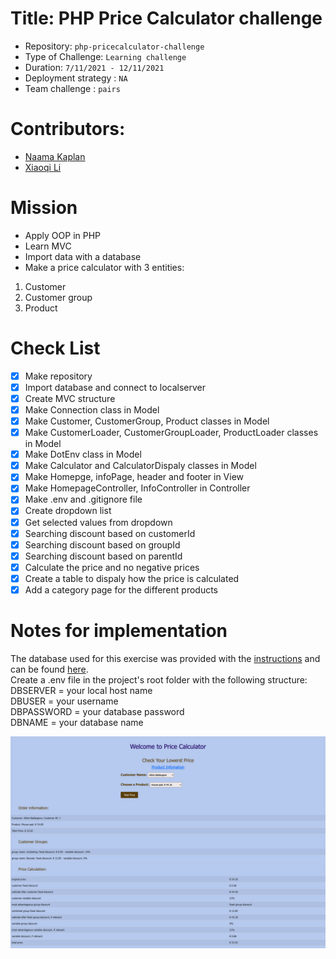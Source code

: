 # Title: PHP Price Calculator challenge

- Repository: `php-pricecalculator-challenge`
- Type of Challenge: `Learning challenge`
- Duration: `7/11/2021 - 12/11/2021`
- Deployment strategy : `NA`
- Team challenge : `pairs`

# Contributors:
- [Naama Kaplan](https://github.com/N-Kaplan)
- [Xiaoqi Li](https://github.com/830503)

# Mission
- Apply OOP in PHP
- Learn MVC
- Import data with a database
- Make a price calculator with 3 entities:
1) Customer
2) Customer group
3) Product


# Check List
- [x] Make repository
- [x] Import database and connect to localserver
- [x] Create MVC structure
- [x] Make Connection class in Model
- [x] Make Customer, CustomerGroup, Product classes in Model
- [x] Make CustomerLoader, CustomerGroupLoader, ProductLoader classes in Model
- [x] Make DotEnv class in Model
- [x] Make Calculator and CalculatorDispaly classes in Model
- [x] Make Homepge, infoPage, header and footer in View
- [x] Make HomepageController, InfoController in Controller
- [x] Make .env and .gitignore file
- [x] Create dropdown list
- [x] Get selected values from dropdown
- [x] Searching discount based on customerId
- [x] Searching discount based on groupId
- [x] Searching discount based on parentId
- [x] Calculate the price and no negative prices
- [x] Create a table to dispaly how the price is calculated
- [x] Add a category page for the different products

# Notes for implementation
The database used for this exercise was provided with the [instructions](https://github.com/becodeorg/ANT-Lamarr-5.34/tree/main/2.The-Hill/php/6.oop-pricecalculator) and can be found [here](https://github.com/becodeorg/ANT-Lamarr-5.34/tree/main/2.The-Hill/php/6.oop-pricecalculator/resources). \
Create a .env file in the project's root folder with the following structure:\
DBSERVER = your local host name \
DBUSER = your username \
DBPASSWORD = your database password \
DBNAME = your database name 

![](Pricecalculator.png)